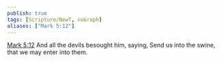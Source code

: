 ```yaml
---
publish: true
tags: [Scripture/NewT, noGraph]
aliases: ["Mark 5:12"]
---
```

[Mark 5:12](https://churchofjesuschrist.org/study/scriptures/nt/mark/5?lang=eng&id=p12#p12) And all the devils besought him, saying, Send us into the swine, that we may enter into them.
